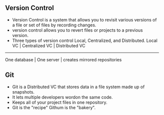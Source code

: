 ## Version Control
- Version Control is a system that allows you to revisit various versions of a file or set of files by recording changes.
- version control allows you to revert files or projects to a previous version. 
- Three types of version control Local, Centralized, and Distributed.
Local VC | Centralized VC | Distributed VC
------------------------------------------
One database | One server | creates mirrored repositories

## Git
- Git is a Distributed VC that stores data in a file system made up of snapshots.
- It lets multiple developers wordon the same code.
- Keeps all of your project files in one repository.
- Git is the "recipe" Githum is the "bakery".




